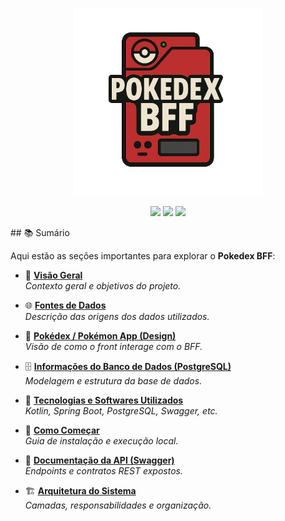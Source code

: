 <p align="center">
  <img width="300" src="doc/icons/bff.png" />
</p>
<p align="center">
  <img src="https://img.shields.io/badge/status-active-brightgreen" />
  <img src="https://img.shields.io/badge/version-1.0.0-blue" />
  <img src="https://img.shields.io/badge/license-Apache%202.0-orange" />
</p>
## 📚 Sumário

Aqui estão as seções importantes para explorar o **Pokedex BFF**:

* 📖 [**Visão Geral**](doc/OVERVIEW.md)  
  _Contexto geral e objetivos do projeto._

* 🌐 [**Fontes de Dados**](doc/DATA_SOURCES.md)  
  _Descrição das origens dos dados utilizados._

* 🎨 [**Pokédex / Pokémon App (Design)**](doc/POKEDEX_APP.md)  
  _Visão de como o front interage com o BFF._

* 🗄️ [**Informações do Banco de Dados (PostgreSQL)**](doc/DATABASE.md)  
  _Modelagem e estrutura da base de dados._

* 🧰 [**Tecnologias e Softwares Utilizados**](doc/TECHNOLOGIES.md)  
  _Kotlin, Spring Boot, PostgreSQL, Swagger, etc._

* 🚀 [**Como Começar**](doc/GETTING_STARTED.md)  
  _Guia de instalação e execução local._

* 📘 [**Documentação da API (Swagger)**](doc/SWAGGER.md)  
  _Endpoints e contratos REST expostos._

* 🏗️ [**Arquitetura do Sistema**](doc/ARCHITECTURE.md)  
  _Camadas, responsabilidades e organização._
